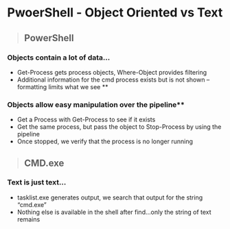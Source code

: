 # PwoerShell - Object Oriented vs Text

> ## **PowerShell**
### **Objects contain a lot of data...**
- Get-Process gets process objects, Where-Object provides filtering
- Additional information for the cmd process exists but is not shown – formatting limits what we see
**
### Objects allow easy manipulation over the pipeline**
- Get a Process with Get-Process to see if it exists
- Get the same process, but pass the object to Stop-Process by using the pipeline
- Once stopped, we verify that the process is no longer running

> ## **CMD.exe**
### **Text is just text...**

- tasklist.exe generates output, we search that output for the string “cmd.exe”
- Nothing else is available in the shell after find…only the string of text remains